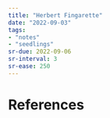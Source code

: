 ```yaml
---
title: "Herbert Fingarette"
date: "2022-09-03"
tags:
- "notes"
- "seedlings"
sr-due: 2022-09-06
sr-interval: 3
sr-ease: 250
---
```




# References